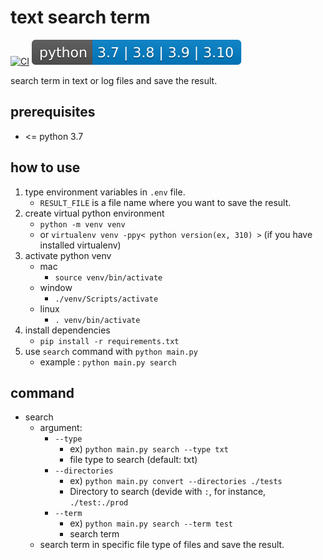 # text search term
[![CI](https://github.com/sammiee5311/text-search-term/actions/workflows/CI.yaml/badge.svg)](https://github.com/sammiee5311/text-search-term/actions/workflows/CI.yaml) [![python](./imgs/python-version.svg)]()

search term in text or log files and save the result.

## prerequisites
- <= python 3.7

## how to use
1. type environment variables in `.env` file.
    - `RESULT_FILE` is a file name where you want to save the result.
2. create virtual python environment
    - `python -m venv venv`
    - or `virtualenv venv -ppy< python version(ex, 310) >` (if you have installed virtualenv)
3. activate python venv
    - mac
        - `source venv/bin/activate`
    - window
        - `./venv/Scripts/activate`
    - linux
        - `. venv/bin/activate`
4. install dependencies
    - `pip install -r requirements.txt`
5. use `search` command with `python main.py`
    - example : `python main.py search`

## command
- search
    - argument:
        - `--type`
            - ex) `python main.py search --type txt`
            - file type to search (default: txt)
        - `--directories`
            - ex) `python main.py convert --directories ./tests`
            - Directory to search (devide with `:`, for instance, `./test:./prod`
        - `--term`
            - ex) `python main.py search --term test`
            - search term
    - search term in specific file type of files and save the result.
